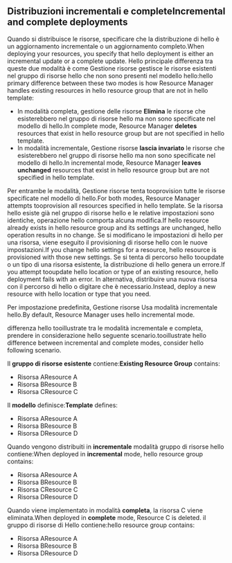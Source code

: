 ## <a name="incremental-and-complete-deployments"></a><span data-ttu-id="33675-101">Distribuzioni incrementali e complete</span><span class="sxs-lookup"><span data-stu-id="33675-101">Incremental and complete deployments</span></span>
<span data-ttu-id="33675-102">Quando si distribuisce le risorse, specificare che la distribuzione di hello è un aggiornamento incrementale o un aggiornamento completo.</span><span class="sxs-lookup"><span data-stu-id="33675-102">When deploying your resources, you specify that hello deployment is either an incremental update or a complete update.</span></span> <span data-ttu-id="33675-103">Hello principale differenza tra queste due modalità è come Gestione risorse gestisce le risorse esistenti nel gruppo di risorse hello che non sono presenti nel modello hello:</span><span class="sxs-lookup"><span data-stu-id="33675-103">hello primary difference between these two modes is how Resource Manager handles existing resources in hello resource group that are not in hello template:</span></span>

* <span data-ttu-id="33675-104">In modalità completa, gestione delle risorse **Elimina** le risorse che esisterebbero nel gruppo di risorse hello ma non sono specificate nel modello di hello.</span><span class="sxs-lookup"><span data-stu-id="33675-104">In complete mode, Resource Manager **deletes** resources that exist in hello resource group but are not specified in hello template.</span></span> 
* <span data-ttu-id="33675-105">In modalità incrementale, Gestione risorse **lascia invariato** le risorse che esisterebbero nel gruppo di risorse hello ma non sono specificate nel modello di hello.</span><span class="sxs-lookup"><span data-stu-id="33675-105">In incremental mode, Resource Manager **leaves unchanged** resources that exist in hello resource group but are not specified in hello template.</span></span>

<span data-ttu-id="33675-106">Per entrambe le modalità, Gestione risorse tenta tooprovision tutte le risorse specificate nel modello di hello.</span><span class="sxs-lookup"><span data-stu-id="33675-106">For both modes, Resource Manager attempts tooprovision all resources specified in hello template.</span></span> <span data-ttu-id="33675-107">Se la risorsa hello esiste già nel gruppo di risorse hello e le relative impostazioni sono identiche, operazione hello comporta alcuna modifica.</span><span class="sxs-lookup"><span data-stu-id="33675-107">If hello resource already exists in hello resource group and its settings are unchanged, hello operation results in no change.</span></span> <span data-ttu-id="33675-108">Se si modificano le impostazioni di hello per una risorsa, viene eseguito il provisioning di risorse hello con le nuove impostazioni.</span><span class="sxs-lookup"><span data-stu-id="33675-108">If you change hello settings for a resource, hello resource is provisioned with those new settings.</span></span> <span data-ttu-id="33675-109">Se si tenta di percorso hello tooupdate o un tipo di una risorsa esistente, la distribuzione di hello genera un errore.</span><span class="sxs-lookup"><span data-stu-id="33675-109">If you attempt tooupdate hello location or type of an existing resource, hello deployment fails with an error.</span></span> <span data-ttu-id="33675-110">In alternativa, distribuire una nuova risorsa con il percorso di hello o digitare che è necessario.</span><span class="sxs-lookup"><span data-stu-id="33675-110">Instead, deploy a new resource with hello location or type that you need.</span></span>

<span data-ttu-id="33675-111">Per impostazione predefinita, Gestione risorse Usa modalità incrementale hello.</span><span class="sxs-lookup"><span data-stu-id="33675-111">By default, Resource Manager uses hello incremental mode.</span></span>

<span data-ttu-id="33675-112">differenza hello tooillustrate tra le modalità incrementale e completa, prendere in considerazione hello seguente scenario.</span><span class="sxs-lookup"><span data-stu-id="33675-112">tooillustrate hello difference between incremental and complete modes, consider hello following scenario.</span></span>

<span data-ttu-id="33675-113">Il **gruppo di risorse esistente** contiene:</span><span class="sxs-lookup"><span data-stu-id="33675-113">**Existing Resource Group** contains:</span></span>

* <span data-ttu-id="33675-114">Risorsa A</span><span class="sxs-lookup"><span data-stu-id="33675-114">Resource A</span></span>
* <span data-ttu-id="33675-115">Risorsa B</span><span class="sxs-lookup"><span data-stu-id="33675-115">Resource B</span></span>
* <span data-ttu-id="33675-116">Risorsa C</span><span class="sxs-lookup"><span data-stu-id="33675-116">Resource C</span></span>

<span data-ttu-id="33675-117">Il **modello** definisce:</span><span class="sxs-lookup"><span data-stu-id="33675-117">**Template** defines:</span></span>

* <span data-ttu-id="33675-118">Risorsa A</span><span class="sxs-lookup"><span data-stu-id="33675-118">Resource A</span></span>
* <span data-ttu-id="33675-119">Risorsa B</span><span class="sxs-lookup"><span data-stu-id="33675-119">Resource B</span></span>
* <span data-ttu-id="33675-120">Risorsa D</span><span class="sxs-lookup"><span data-stu-id="33675-120">Resource D</span></span>

<span data-ttu-id="33675-121">Quando vengono distribuiti in **incrementale** modalità gruppo di risorse hello contiene:</span><span class="sxs-lookup"><span data-stu-id="33675-121">When deployed in **incremental** mode, hello resource group contains:</span></span>

* <span data-ttu-id="33675-122">Risorsa A</span><span class="sxs-lookup"><span data-stu-id="33675-122">Resource A</span></span>
* <span data-ttu-id="33675-123">Risorsa B</span><span class="sxs-lookup"><span data-stu-id="33675-123">Resource B</span></span>
* <span data-ttu-id="33675-124">Risorsa C</span><span class="sxs-lookup"><span data-stu-id="33675-124">Resource C</span></span>
* <span data-ttu-id="33675-125">Risorsa D</span><span class="sxs-lookup"><span data-stu-id="33675-125">Resource D</span></span>

<span data-ttu-id="33675-126">Quando viene implementato in modalità **completa**, la risorsa C viene eliminata.</span><span class="sxs-lookup"><span data-stu-id="33675-126">When deployed in **complete** mode, Resource C is deleted.</span></span> <span data-ttu-id="33675-127">il gruppo di risorse di Hello contiene:</span><span class="sxs-lookup"><span data-stu-id="33675-127">hello resource group contains:</span></span>

* <span data-ttu-id="33675-128">Risorsa A</span><span class="sxs-lookup"><span data-stu-id="33675-128">Resource A</span></span>
* <span data-ttu-id="33675-129">Risorsa B</span><span class="sxs-lookup"><span data-stu-id="33675-129">Resource B</span></span>
* <span data-ttu-id="33675-130">Risorsa D</span><span class="sxs-lookup"><span data-stu-id="33675-130">Resource D</span></span>
